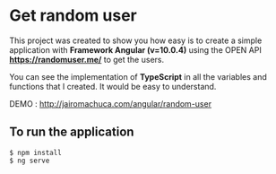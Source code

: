 # Get random user

This project was created to show you how easy is to create
a simple application with **Framework Angular (v=10.0.4)**
using the OPEN API **https://randomuser.me/** to get the users.

You can see the implementation of **TypeScript** in all the variables
and functions that I created. It would be easy to understand.

DEMO : http://jairomachuca.com/angular/random-user

## To run the application

```
$ npm install
$ ng serve
```
